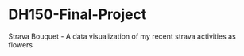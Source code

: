# DH150-Final-Project
Strava Bouquet - A data visualization of my recent strava activities as flowers
